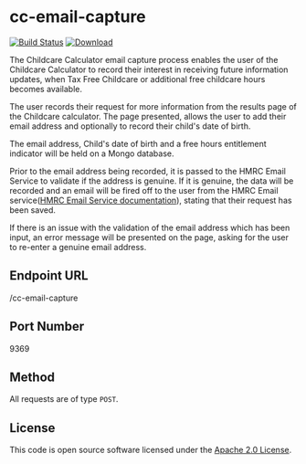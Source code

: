 # cc-email-capture

[![Build Status](https://travis-ci.org/hmrc/cc-email-capture.svg?branch=master)](https://travis-ci.org/hmrc/cc-email-capture) [ ![Download](https://api.bintray.com/packages/hmrc/releases/cc-email-capture/images/download.svg) ](https://bintray.com/hmrc/releases/cc-email-capture/_latestVersion)


The Childcare Calculator email capture process enables the user of the
Childcare Calculator to record their interest in receiving future
information updates, when Tax Free Childcare or additional free childcare
hours becomes available.

The user records their request for more information from the results
page of the Childcare calculator.
The page presented, allows the user to add their email address and
optionally to record their child's date of birth.

The email address, Child's date of birth and a free hours entitlement
indicator will be held on a Mongo database.

Prior to the email address being recorded, it is passed to the HMRC Email
Service to validate if the address is genuine.
If it is genuine, the data will be recorded and an email will be fired
off to the user from the HMRC Email service([HMRC Email Service documentation](https://github.tools.tax.service.gov.uk/HMRC/email/blob/master/README.md)),
stating that their request has been saved.

If there is an issue with the validation of the email address which has
been input, an error message will be presented on the page, asking for the
user to re-enter a genuine email address.


## Endpoint URL

  /cc-email-capture


## Port Number

  9369


## Method

  All requests are of type `POST`.

## License

  This code is open source software licensed under the [Apache 2.0 License]("http://www.apache.org/licenses/LICENSE-2.0.html").